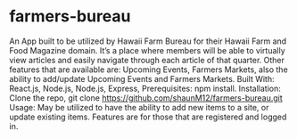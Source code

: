 # farmers-bureau
An App built to be utilized by Hawaii Farm Bureau for their Hawaii Farm and Food Magazine domain. It’s a place where members will be able to virtually view articles and easily navigate through each article of that quarter. Other features that are available are:
Upcoming Events,
Farmers Markets,
also the ability to add/update Upcoming Events and Farmers Markets.
Built With:
React.js,
Node.js,
Node.js,
Express,
Prerequisites:
npm install.
Installation:
Clone the repo,
git clone https://github.com/shaunM12/farmers-bureau.git
Usage:
May be utilized to have the ability to add new items to a site, or update existing items. Features are for those that are registered and logged in.
